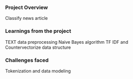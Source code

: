 ### Project Overview

 Classify news article


### Learnings from the project

 TEXT data preprocessing 
Naive Bayes algorithm
TF IDF and Countervectorize data structure


### Challenges faced

 Tokenization and data modeling



